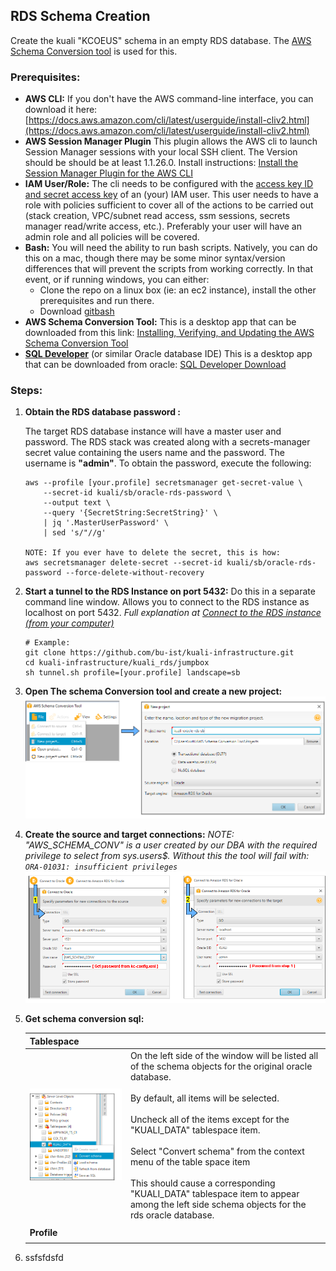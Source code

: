 ## RDS Schema Creation

Create the kuali "KCOEUS" schema in an empty RDS database.
The [AWS Schema Conversion tool](https://docs.aws.amazon.com/SchemaConversionTool/latest/userguide/CHAP_Welcome.html) is used for this.

### Prerequisites:

- **AWS CLI:** 
  If you don't have the AWS command-line interface, you can download it here:
  [https://docs.aws.amazon.com/cli/latest/userguide/install-cliv2.html](https://docs.aws.amazon.com/cli/latest/userguide/install-cliv2.html)
- **AWS Session Manager Plugin**
  This plugin allows the AWS cli to launch Session Manager sessions with your local SSH client. The Version should be should be at least 1.1.26.0.
  Install instructions: [Install the Session Manager Plugin for the AWS CLI](https://docs.aws.amazon.com/systems-manager/latest/userguide/session-manager-working-with-install-plugin.html)
- **IAM User/Role:**
  The cli needs to be configured with the [access key ID and secret access key](https://docs.aws.amazon.com/general/latest/gr/aws-sec-cred-types.html#access-keys-and-secret-access-keys) of an (your) IAM user. This user needs to have a role with policies sufficient to cover all of the actions to be carried out (stack creation, VPC/subnet read access, ssm sessions, secrets manager read/write access, etc.). Preferably your user will have an admin role and all policies will be covered.
- **Bash:**
  You will need the ability to run bash scripts. Natively, you can do this on a mac, though there may be some minor syntax/version differences that will prevent the scripts from working correctly. In that event, or if running windows, you can either:
  - Clone the repo on a linux box (ie: an ec2 instance), install the other prerequisites and run there.
  - Download [gitbash](https://git-scm.com/downloads)
- **AWS Schema Conversion Tool:**
  This is a desktop app that can be downloaded from this link: [Installing, Verifying, and Updating the AWS Schema Conversion Tool](https://docs.aws.amazon.com/SchemaConversionTool/latest/userguide/CHAP_Installing.html)
- **[SQL Developer](https://www.oracle.com/tools/technologies/whatis-sql-developer.html)** (or similar Oracle database IDE)
  This is a desktop app that can be downloaded from oracle:  [SQL Developer Download](https://www.oracle.com/tools/downloads/sqldev-downloads.html)

### Steps:

1. **Obtain the RDS database password :**
  
   The target RDS database instance will have a master user and password.
   The RDS stack was created along with a secrets-manager secret value containing the users name and the password.
   The username is **"admin"**. To obtain the password, execute the following:
   
   ```
   aws --profile [your.profile] secretsmanager get-secret-value \
       --secret-id kuali/sb/oracle-rds-password \
       --output text \
       --query '{SecretString:SecretString}' \
       | jq '.MasterUserPassword' \
       | sed 's/"//g'
   
   NOTE: If you ever have to delete the secret, this is how:
   aws secretsmanager delete-secret --secret-id kuali/sb/oracle-rds-password --force-delete-without-recovery
   ```
   
2. **Start a tunnel to the RDS Instance on port 5432:**
   Do this in a separate command line window. Allows you to connect to the RDS instance as localhost on port 5432.
   *Full explanation at [Connect to the RDS instance (from your computer)](../../jumpbox/README.md)*

   ```
   # Example:
   git clone https://github.com/bu-ist/kuali-infrastructure.git
   cd kuali-infrastructure/kuali_rds/jumpbox
   sh tunnel.sh profile=[your.profile] landscape=sb
   ```

   

3. **Open The schema Conversion tool and create a new project:** 
   ![diagram1](./sct1.png)    

4. **Create the source and target connections:** 
   *NOTE: "AWS_SCHEMA_CONV" is a user created by our DBA with the required privilege to select from sys.users$.*
   *Without this the tool will fail with: `ORA-01031: insufficient privileges`*
   ![diagram2](sct2.png)

5. **Get schema conversion sql:**

   | Tablespace            |                                                              |
   | --------------------- | ------------------------------------------------------------ |
   | ![diagram3](sct3.png) | On the left side of the window will be listed all of the schema objects for the original oracle database.<br /><br />By default, all items will be selected.<br /><br />Uncheck all of the items except for the "KUALI_DATA" tablespace item.<br /><br />Select "Convert schema" from the context menu of the table space item<br /><br />This should cause a corresponding "KUALI_DATA" tablespace item to appear among the left side schema objects for the rds oracle database. |
   |                       |                                                              |
   | **Profile**           |                                                              |
   |                       |                                                              |

6. ssfsfdsfd

   


